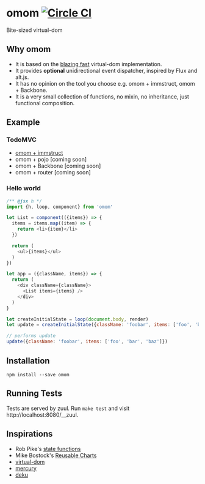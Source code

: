 # omom [![Circle CI](https://circleci.com/gh/hden/omom.svg?style=svg)](https://circleci.com/gh/hden/omom)
Bite-sized virtual-dom

## Why omom

* It is based on the [blazing fast](http://vdom-benchmark.github.io/vdom-benchmark/) virtual-dom implementation.
* It provides **optional** unidirectional event dispatcher, inspired by Flux and alt.js.
* It has no opinion on the tool you choose e.g. omom + immstruct, omom + Backbone.
* It is a very small collection of functions, no mixin, no inheritance, just functional composition.

## Example

### TodoMVC

* [omom + immstruct](https://github.com/hden/omom/tree/master/example/todomvc/immstruct)
* omom + pojo [coming soon]
* omom + Backbone [coming soon]
* omom + router [coming soon]

### Hello world

```js
/** @jsx h */
import {h, loop, component} from 'omom'

let List = component(({items}) => {
  items = items.map((item) => {
    return <li>{item}</li>
  })

  return (
    <ul>{items}</ul>
  )
})

let app = ({className, items}) => {
  return (
    <div className={className}>
      <List items={items} />
    </div>
  )
}

let createInitialState = loop(document.body, render)
let update = createInitialState({className: 'foobar', items: ['foo', 'bar']})

// performs update
update({className: 'foobar', items: ['foo', 'bar', 'baz']})
```

## Installation

    npm install --save omom

## Running Tests

Tests are served by zuul. Run `make test` and visit http://localhost:8080/__zuul.

## Inspirations

* Rob Pike's [state functions](http://cuddle.googlecode.com/hg/talk/lex.html#slide-17)
* Mike Bostock's [Reusable Charts](http://bost.ocks.org/mike/chart/)
* [virtual-dom](https://github.com/Matt-Esch/virtual-dom)
* [mercury](https://github.com/Raynos/mercury)
* [deku](http://github.com/segmentio/deku)
